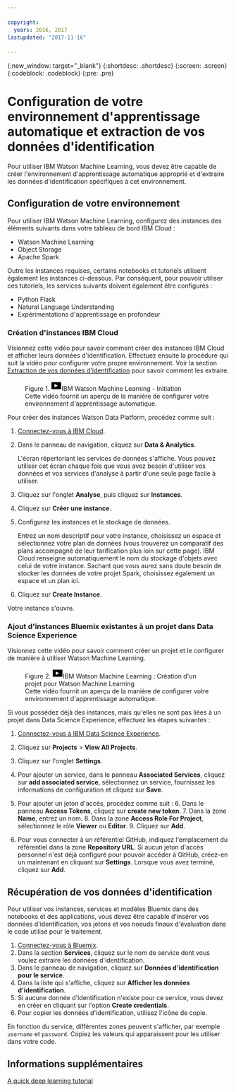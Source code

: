 ```yaml
---

copyright:
  years: 2016, 2017
lastupdated: "2017-11-16"

---
```

{:new_window: target="_blank"}
{:shortdesc: .shortdesc}
{:screen: .screen}
{:codeblock: .codeblock}
{:pre: .pre}

# Configuration de votre environnement d'apprentissage automatique et extraction de vos données d'identification

Pour utiliser IBM Watson Machine Learning, vous devez être capable de créer l'environnement d'apprentissage automatique approprié et d'extraire les données d'identification spécifiques à cet environnement.

## Configuration de votre environnement

Pour utiliser IBM Watson Machine Learning, configurez des instances des éléments suivants dans votre tableau de bord IBM Cloud :

- Watson Machine Learning
- Object Storage
- Apache Spark

Outre les instances requises, certains notebooks et tutoriels utilisent également les instances ci-dessous. Par conséquent, pour pouvoir utiliser ces tutoriels, les services suivants doivent également être configurés :

- Python Flask
- Natural Language Understanding
- Expérimentations d'apprentissage en profondeur

### Création d'instances IBM Cloud

Visionnez cette vidéo pour savoir comment créer des instances IBM Cloud et afficher leurs données d'identification. Effectuez ensuite la procédure qui suit la vidéo pour configurer votre propre environnement. Voir la section <a href="#retrieving-your-credentials">Extraction de vos données d'identification</a> pour savoir comment les extraire.

<figure class="fignone" id="concept_bvb_fts_1cb__machinelearningsetup"><figcaption>Figure 1. <span class="ph"><a href="https://www.youtube.com/embed/fm8gqguFD9g?rel=0" rel="external" target="_blank" title="Si vous ne parvenez pas à visionner la vidéo intégrée dans cette page, consultez-là depuis le site Web YouTube. (Affichage dans un nouvel onglet ou dans une nouvelle fenêtre)">    <img src="images/video.png" alt="Icône Vidéo"></a>IBM Watson Machine Learning - Initiation</span></figcaption>
<object height="315" data="https://www.youtube.com/embed/fm8gqguFD9g?rel=0" width="560">
<span>Cette vidéo fournit un aperçu de la manière de configurer votre environnement d'apprentissage automatique.</span>
<param name="movie" value="https://www.youtube.com/embed/fm8gqguFD9g?rel=0">
<param name="allowFullScreen" value="true">
<param name="allowscriptaccess" value="always">
<param name="scale" value="noScale">
</object>
</figure>

Pour créer des instances Watson Data Platform, procédez comme suit :

1. [Connectez-vous à IBM Cloud](https://console.ng.bluemix.net/?cm_sp=dw-bluemix-_-clouddataservices-_-devcenter).
2. Dans le panneau de navigation, cliquez sur **Data & Analytics**.

   L'écran répertoriant les services de données s'affiche. Vous pouvez utiliser cet écran chaque fois que vous avez besoin d'utiliser vos données et vos services d'analyse à partir d'une seule page facile à utiliser.

3. Cliquez sur l'onglet **Analyse**, puis cliquez sur **Instances**.
4. Cliquez sur **Créer une instance**.
5. Configurez les instances et le stockage de données.

   Entrez un nom descriptif pour votre instance, choisissez un espace et sélectionnez votre plan de données (vous trouverez un comparatif des plans accompagné de leur tarification plus loin sur cette page). IBM Cloud renseigne automatiquement le nom du stockage d'objets avec celui de votre instance. Sachant que vous aurez sans doute besoin de stocker les données de votre projet Spark, choisissez également un espace et un plan ici.

6. Cliquez sur **Create Instance**.

Votre instance s'ouvre.

### Ajout d'instances Bluemix existantes à un projet dans Data Science Experience

Visionnez cette vidéo pour savoir comment créer un projet et le configurer de manière à utiliser Watson Machine Learning.

<figure class="fignone" id="concept_bvb_fts_1cb__machinelprojectcreate"><figcaption>Figure 2. <span class="ph"><a href="https://www.youtube.com/embed/q3UYBirg4U4?rel=0" rel="external" target="_blank" title="Si vous ne parvenez pas à visionner la vidéo intégrée dans cette page, consultez-là depuis le site Web YouTube. (Affichage dans un nouvel onglet ou dans une nouvelle fenêtre)">    <img src="images/video.png" alt="Icône Vidéo"></a>IBM Watson Machine Learning : Création d'un projet pour Watson Machine Learning</span></figcaption>
<object height="315" data="https://www.youtube.com/embed/q3UYBirg4U4?rel=0" width="560">
<span>Cette vidéo fournit un aperçu de la manière de configurer votre environnement d'apprentissage automatique.</span>
<param name="movie" value="https://www.youtube.com/embed/q3UYBirg4U4?rel=0">
<param name="allowFullScreen" value="true">
<param name="allowscriptaccess" value="always">
<param name="scale" value="noScale">
</object>
</figure>

Si vous possédez déjà des instances, mais qu'elles ne sont pas liées à un projet dans Data Science Experience, effectuez les étapes suivantes :

1. [Connectez-vous à IBM Data Science Experience](https://datascience.ibm.com).
2. Cliquez sur **Projects** > **View All Projects**.
3. Cliquez sur l'onglet **Settings**.
4. Pour ajouter un service, dans le panneau **Associated Services**, cliquez sur **add associated service**, sélectionnez un service, fournissez les informations de configuration et cliquez sur **Save**.
5. Pour ajouter un jeton d'accès, procédez comme suit :
   6. Dans le panneau **Access Tokens**, cliquez sur **create new token**.
   7. Dans la zone **Name**, entrez un nom.
   8. Dans la zone **Access Role For Project**, sélectionnez le rôle **Viewer** ou **Editor**.
   9. Cliquez sur **Add**.

6. Pour vous connecter à un référentiel GitHub, indiquez l'emplacement du référentiel dans la zone **Repository URL**. Si aucun jeton d'accès personnel n'est déjà configuré pour pouvoir accéder à GitHub, créez-en un maintenant en cliquant sur **Settings**. Lorsque vous avez terminé, cliquez sur **Add**.


## Récupération de vos données d'identification

Pour utiliser vos instances, services et modèles Bluemix dans des notebooks et des applications, vous devez être capable d'insérer vos données d'identification, vos jetons et vos noeuds finaux d'évaluation dans le code utilisé pour le traitement.

1. [Connectez-vous à Bluemix](https://console.ng.bluemix.net/?cm_sp=dw-bluemix-_-clouddataservices-_-devcenter).
2. Dans la section **Services**, cliquez sur le nom de service dont vous voulez extraire les données d'identification.
3. Dans le panneau de navigation, cliquez sur **Données d'identification pour le service**.
4. Dans la liste qui s'affiche, cliquez sur **Afficher les données d'identification**.
5. Si aucune donnée d'identification n'existe pour ce service, vous devez en créer en cliquant sur l'option **Create credentials**.
6. Pour copier les données d'identification, utilisez l'icône de copie.

En fonction du service, différentes zones peuvent s'afficher, par exemple `username` et `password`. Copiez les valeurs qui apparaissent pour les utiliser dans votre code.

## Informations supplémentaires

[A quick deep learning tutorial](https://www.ibm.com/blogs/watson/2016/10/quick-deep-learning-tutorial/)


